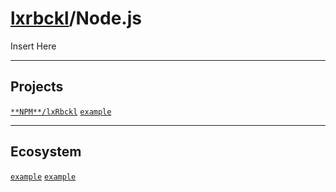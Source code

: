# [lxrbckl](https://github.com/lxRbckl/lxRbckl/blob/main/README.md)/Node.js
<p align="justify">
Insert Here
</p>

---

## Projects
[`**NPM**/lxRbckl`](https://github.com/lxRbckl/lxRbckl/tree/NPM) 
[`example`]()

---

## Ecosystem
[`example`]() 
[`example`]()
